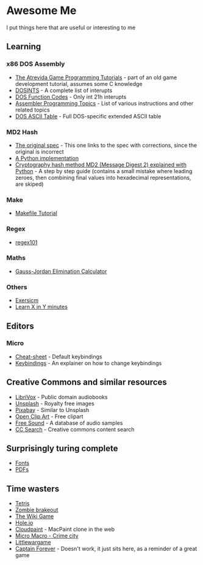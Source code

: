 # Awesome Me
I put things here that are useful or interesting to me

## Learning

### x86 DOS Assembly
* [The Atrevida Game Programming Tutorials](http://atrevida.comprenica.com/atrtut12.html) - part of an old game development tutorial, assumes some C knowledge
* [DOSINTS](http://www2.ift.ulaval.ca/~marchand/ift17583/dosints.pdf) - A complete list of interupts
* [DOS Function Codes](http://spike.scu.edu.au/~barry/interrupts.html) - Only int 21h interupts
* [Assembler Programming Topics](https://web.archive.org/web/20071014011533/http://heim.ifi.uio.no/~stanisls/helppc/idx_assembler.html) - List of various instructions and other related topics
* [DOS ASCII Table](https://fasterthanli.me/static/img/working-with-strings-in-rust/cp437.ad8320487c5712f9.png) - Full DOS-specific extended ASCII table

### MD2 Hash
* [The original spec](https://www.rfc-editor.org/rfc/inline-errata/rfc1319.html) - This one links to the spec with corrections, since the original is incorrect
* [A Python implementation](https://gist.github.com/CameronLonsdale/23772092aa4e0c75f2426eb418b156e6)
* [Cryptography hash method MD2 (Message Digest 2) explained with Python](https://scribe.rip/https:/nickthecrypt.medium.com/cryptography-hash-method-md2-message-digest-2-step-by-step-explanation-made-easy-with-python-10faa2e35e85) - A step by step guide (contains a small mistake where leading zeroes, then combining final values into hexadecimal representations, are skiped)

### Make
* [Makefile Tutorial](https://makefiletutorial.com/)

### Regex
* [regex101](https://regex101.com/)

### Maths
* [Gauss-Jordan Elimination Calculator](https://matrix.reshish.com/gauss-jordanElimination.php)

### Others
* [Exersicm](https://exercism.org/)
* [Learn X in Y minutes](https://learnxinyminutes.com/)

## Editors
### Micro
* [Cheat-sheet](https://cheatography.com/mynocksonmyfalcon/cheat-sheets/micro-text-editor/) - Default keybindings
* [Keybindings](https://github.com/zyedidia/micro/blob/master/runtime/help/keybindings.md) - An explainer on how to change keybindings

## Creative Commons and similar resources
* [LibriVox](https://librivox.org/) - Public domain audiobooks
* [Unsplash](https://unsplash.com/) - Royalty free images
* [Pixabay](https://pixabay.com/) - Similar to Unsplash
* [Open Clip Art](https://openclipart.org/) - Free clipart
* [Free Sound](https://freesound.org/) - A database of audio samples 
* [CC Search](https://search.creativecommons.org/) - Creative commons content search

## Surprisingly turing complete
* [Fonts](https://www.coderelay.io/fontemon.html)
* [PDFs](https://github.com/osnr/horrifying-pdf-experiments)

## Time wasters
* [Tetris](https://tetris.com/play-tetris)
* [Zombie brakeout](https://dondido.github.io/zombie-breakout/)
* [The Wiki Game](https://www.thewikigame.com/group)
* [Hole.io](https://hole-io.com/)
* [Cloudpaint](https://www.cloudpaint.com/classic) - MacPaint clone in the web
* [Micro Macro - Crime city](https://www.micromacro-game.com/en/index.html)
* [Littlewargame](https://www.littlewargame.com/play/)
* [Captain Forever](http://www.captainforever.com/captainforever.php) - Doesn't work, it just sits here, as a reminder of a great game
